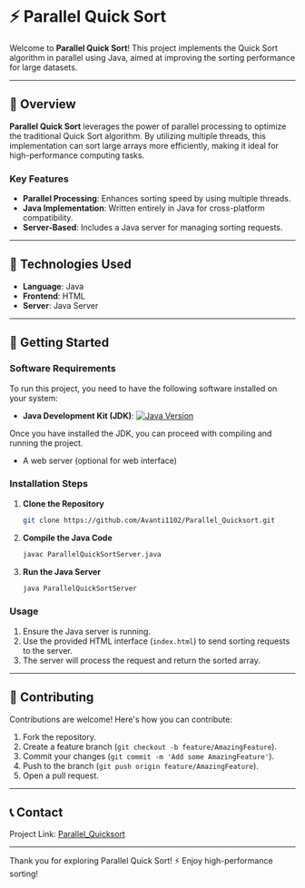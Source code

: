 # ⚡ Parallel Quick Sort

Welcome to **Parallel Quick Sort**! This project implements the Quick Sort algorithm in parallel using Java, aimed at improving the sorting performance for large datasets.

---

## 📜 Overview

**Parallel Quick Sort** leverages the power of parallel processing to optimize the traditional Quick Sort algorithm. By utilizing multiple threads, this implementation can sort large arrays more efficiently, making it ideal for high-performance computing tasks.

### Key Features

- **Parallel Processing**: Enhances sorting speed by using multiple threads.
- **Java Implementation**: Written entirely in Java for cross-platform compatibility.
- **Server-Based**: Includes a Java server for managing sorting requests.

---

## 🔧 Technologies Used

- **Language**: Java
- **Frontend**: HTML
- **Server**: Java Server

---

## 🚀 Getting Started

### Software Requirements

To run this project, you need to have the following software installed on your system:

- **Java Development Kit (JDK)**: [![Java Version](https://img.shields.io/badge/Java-%3E%3D%208-orange)](https://www.oracle.com/java/technologies/javase-jdk15-downloads.html)

Once you have installed the JDK, you can proceed with compiling and running the project.

- A web server (optional for web interface)

### Installation Steps

1. **Clone the Repository**
    ```sh
    git clone https://github.com/Avanti1102/Parallel_Quicksort.git
    ```
2. **Compile the Java Code**
    ```sh
    javac ParallelQuickSortServer.java
    ```
3. **Run the Java Server**
    ```sh
    java ParallelQuickSortServer
    ```

### Usage

1. Ensure the Java server is running.
2. Use the provided HTML interface (`index.html`) to send sorting requests to the server.
3. The server will process the request and return the sorted array.

---

## 🌟 Contributing

Contributions are welcome! Here's how you can contribute:

1. Fork the repository.
2. Create a feature branch (`git checkout -b feature/AmazingFeature`).
3. Commit your changes (`git commit -m 'Add some AmazingFeature'`).
4. Push to the branch (`git push origin feature/AmazingFeature`).
5. Open a pull request.

---

## 📞 Contact

Project Link: [Parallel_Quicksort](https://github.com/Avanti1102/Parallel_Quicksort)

---

Thank you for exploring Parallel Quick Sort! ⚡ Enjoy high-performance sorting!
